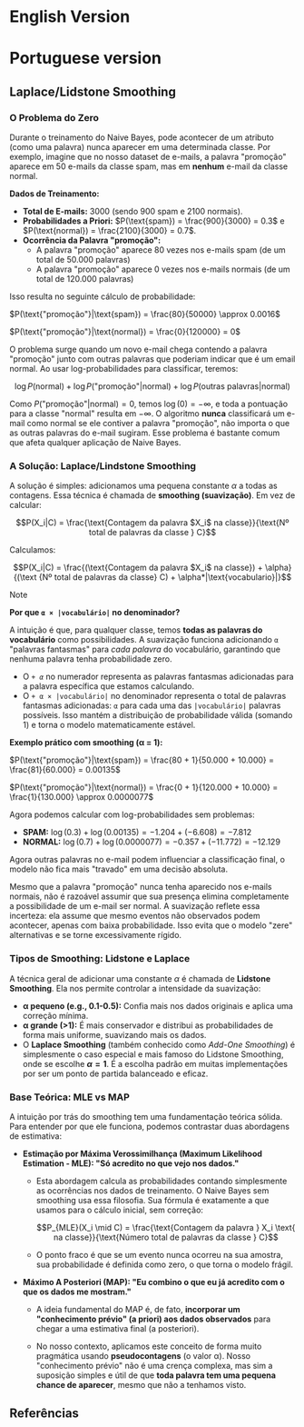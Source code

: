 # English Version

# Portuguese version

## **Laplace/Lidstone Smoothing**

### O Problema do Zero

Durante o treinamento do Naive Bayes, pode acontecer de um atributo (como uma palavra) nunca aparecer em uma determinada classe. Por exemplo, imagine que no nosso dataset de e-mails, a palavra "promoção" aparece em 50 e-mails da classe spam, mas em **nenhum** e-mail da classe normal.

**Dados de Treinamento:**
* **Total de E-mails:** 3000 (sendo 900 spam e 2100 normais).
* **Probabilidades a Priori:** $P(\text{spam}) = \frac{900}{3000} = 0.3$ e $P(\text{normal}) = \frac{2100}{3000} = 0.7$.
* **Ocorrência da Palavra "promoção":**
    * A palavra "promoção" aparece 80 vezes nos e-mails spam (de um total de 50.000 palavras)
    * A palavra "promoção" aparece 0 vezes nos e-mails normais (de um total de 120.000 palavras)

Isso resulta no seguinte cálculo de probabilidade:

$P(\text{"promoção"}|\text{spam}) = \frac{80}{50000} \approx 0.0016$

$P(\text{"promoção"}|\text{normal}) = \frac{0}{120000} = 0$

O problema surge quando um novo e-mail chega contendo a palavra "promoção" junto com outras palavras que poderiam indicar que é um email normal. Ao usar log-probabilidades para classificar, teremos:

$$\log P(\text{normal}) + \log P(\text{"promoção"}|\text{normal}) + \log P(\text{outras palavras}|\text{normal})$$

Como $P(\text{"promoção"}|\text{normal}) = 0$, temos $\log(0) = -\infty$, e toda a pontuação para a classe "normal" resulta em $-\infty$. O algoritmo **nunca** classificará um e-mail como normal se ele contiver a palavra "promoção", não importa o que as outras palavras do e-mail sugiram. Esse problema é bastante comum que afeta qualquer aplicação de Naive Bayes. 

### A Solução: Laplace/Lindstone Smoothing 

A solução é simples: adicionamos uma pequena constante $\alpha$ a todas as contagens. Essa técnica é chamada de **smoothing (suavização)**. Em vez de calcular:

$$P(X_i|C) = \frac{\text{Contagem da palavra $X_i$ na classe}}{\text{Nº total de palavras da classe } C}$$

Calculamos:

$$P(X_i|C) = \frac{(\text{Contagem da palavra $X_i$ na classe}) + \alpha}{(\text {Nº total de palavras da classe} C) + \alpha*|\text{vocabulario}|}$$

> [!NOTE]
> **Por que `α × |vocabulário|` no denominador?**
> 
> A intuição é que, para qualquer classe, temos **todas as palavras do vocabulário** como possibilidades. A suavização funciona adicionando `α` "palavras fantasmas" para *cada palavra* do vocabulário, garantindo que nenhuma palavra tenha probabilidade zero.
> * O *`+ α`* no numerador representa as palavras fantasmas adicionadas para a palavra específica que estamos calculando.
> * O `+ α × |vocabulário|` no denominador representa o total de palavras fantasmas adicionadas: `α` para cada uma das `|vocabulário|` palavras possíveis.
> Isso mantém a distribuição de probabilidade válida (somando 1) e torna o modelo matematicamente estável.

**Exemplo prático com smoothing (α = 1):**

$P(\text{"promoção"}|\text{spam}) = \frac{80 + 1}{50.000 + 10.000} = \frac{81}{60.000} = 0.00135$

$P(\text{"promoção"}|\text{normal}) = \frac{0 + 1}{120.000 + 10.000} = \frac{1}{130.000} \approx 0.0000077$

Agora podemos calcular com log-probabilidades sem problemas:

* **SPAM:** $\log(0.3) + \log(0.00135) = -1.204 + (-6.608) = -7.812$
* **NORMAL:** $\log(0.7) + \log(0.0000077) = -0.357 + (-11.772) = -12.129$

Agora outras palavras no e-mail podem influenciar a classificação final, o modelo não fica mais "travado" em uma decisão absoluta.

Mesmo que a palavra "promoção" nunca tenha aparecido nos e-mails normais, não é razoável assumir que sua presença elimina completamente a possibilidade de um e-mail ser normal. A suavização reflete essa incerteza: ela assume que mesmo eventos não observados podem acontecer, apenas com baixa probabilidade. Isso evita que o modelo "zere" alternativas e se torne excessivamente rígido.

### Tipos de Smoothing: Lidstone e Laplace

A técnica geral de adicionar uma constante $\alpha$ é chamada de **Lidstone Smoothing**. Ela nos permite controlar a intensidade da suavização:

* **α pequeno (e.g., 0.1-0.5):** Confia mais nos dados originais e aplica uma correção mínima.
* **α grande (>1):** É mais conservador e distribui as probabilidades de forma mais uniforme, suavizando mais os dados.
* O **Laplace Smoothing** (também conhecido como *Add-One Smoothing*) é simplesmente o caso especial e mais famoso do Lidstone Smoothing, onde se escolhe **$\alpha = 1$**. É a escolha padrão em muitas implementações por ser um ponto de partida balanceado e eficaz.

### Base Teórica: MLE vs MAP

A intuição por trás do smoothing tem uma fundamentação teórica sólida. Para entender por que ele funciona, podemos contrastar duas abordagens de estimativa:

- **Estimação por Máxima Verossimilhança (Maximum Likelihood Estimation - MLE): "Só acredito no que vejo nos dados."**
    * Esta abordagem calcula as probabilidades contando simplesmente as ocorrências nos dados de treinamento. O Naive Bayes sem smoothing usa essa filosofia. Sua fórmula é exatamente a que usamos para o cálculo inicial, sem correção:
      
      $$P_{MLE}(X_i \mid C) = \frac{\text{Contagem da palavra } X_i \text{ na classe}}{\text{Número total de palavras da classe } C}$$
  
   * O ponto fraco é que se um evento nunca ocorreu na sua amostra, sua probabilidade é definida como zero, o que torna o modelo frágil.

- **Máximo A Posteriori (MAP): "Eu combino o que eu já acredito com o que os dados me mostram."**
    * A ideia fundamental do MAP é, de fato, **incorporar um "conhecimento prévio" (a priori) aos dados observados** para chegar a uma estimativa final (a posteriori). 
  
    * No nosso contexto, aplicamos este conceito de forma muito pragmática usando **pseudocontagens** (o valor α). Nosso "conhecimento prévio" não é uma crença complexa, mas sim a suposição simples e útil de que **toda palavra tem uma pequena chance de aparecer**, mesmo que não a tenhamos visto.


## Referências
